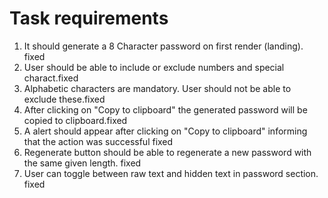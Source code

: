 # Task requirements

1. It should generate a 8 Character password on first render (landing). fixed
2. User should be able to include or exclude numbers and special charact.fixed
3. Alphabetic characters are mandatory. User should not be able to exclude these.fixed
4. After clicking on "Copy to clipboard" the generated password will be copied to clipboard.fixed
5. A alert should appear after clicking on "Copy to clipboard" informing that the action was successful fixed
6. Regenerate button should be able to regenerate a new password with the same given length. fixed
7. User can toggle between raw text and hidden text in password section. fixed
